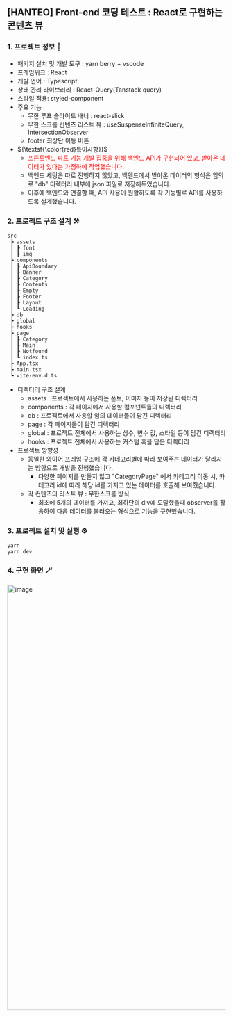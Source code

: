 ## [HANTEO] Front-end 코딩 테스트 : React로 구현하는 콘텐츠 뷰
### **1. 프로젝트 정보 🔖**
* 패키지 설치 및 개발 도구 : yarn berry + vscode
* 프레임워크 : React
* 개발 언어 : Typescript
* 상태 관리 라이브러리 : React-Query(Tanstack query)
* 스타일 적용: styled-component 
* 주요 기능
  * 무한 루프 슬라이드 배너 : react-slick
  * 무한 스크롤 컨텐츠 리스트 뷰 : useSuspenseInfiniteQuery, IntersectionObserver
  * footer 최상단 이동 버튼
* ${\textsf{\color{red}특이사항}}$
  * <span style='color:red'>프론트엔드 파트 기능 개발 집중을 위해 백엔드 API가 구현되어 있고, 받아온 데이터가 있다는 가정하에 작업했습니다.
  * 백엔드 세팅은 따로 진행하지 않았고, 백엔드에서 받아온 데이터의 형식은 임의로 "db" 디렉터리 내부에 json 파일로 저장해두었습니다.
  * 이후에 백엔드와 연결할 때, API 사용이 원활하도록 각 기능별로 API를 사용하도록 설계했습니다.

  
### **2. 프로젝트 구조 설계 ⚒**
```
src
 ┣ assets
 ┃ ┣ font
 ┃ ┣ img
 ┣ components
 ┃ ┣ ApiBoundary
 ┃ ┣ Banner
 ┃ ┣ Category
 ┃ ┣ Contents
 ┃ ┣ Empty
 ┃ ┣ Footer
 ┃ ┣ Layout
 ┃ ┗ Loading
 ┣ db
 ┣ global
 ┣ hooks
 ┣ page
 ┃ ┣ Category
 ┃ ┣ Main
 ┃ ┣ Notfound
 ┃ ┗ index.ts
 ┣ App.tsx
 ┣ main.tsx
 ┗ vite-env.d.ts
 ```
* 디렉터리 구조 설계
  * assets : 프로젝트에서 사용하는 폰트, 이미지 등이 저장된 디렉터리
  * components : 각 페이지에서 사용할 컴포넌트들의 디렉터리
  * db : 프로젝트에서 사용할 임의 데이터들이 담긴 디렉터리
  * page : 각 페이지들이 담긴 디렉터리
  * global : 프로젝트 전체에서 사용하는 상수, 변수 값, 스타일 등이 담긴 디렉터리
  * hooks : 프로젝트 전체에서 사용하는 커스텀 훅을 담은 디렉터리
* 프로젝트 방향성
  * 동일한 와이어 프레임 구조에 각 카테고리별에 따라 보여주는 데이터가 달라지는 방향으로 개발을 진행했습니다.
    * 다양한 페이지를 만들지 않고 "CategoryPage" 에서 카테고리 이동 시, 카테고리 id에 따라 해당 id를 가지고 있는 데이터를 호출해 보여줬습니다.
  * 각 컨텐츠의 리스트 뷰 : 무한스크롤 방식
    * 최초에 5개의 데이터를 가져고, 최하단의 div에 도달했을때 observer를 활용하여 다음 데이터를 불러오는 형식으로 기능을 구현했습니다.

### **3. 프로젝트 설치 및 실행 ⚙️**
```
yarn
yarn dev
```

### **4. 구현 화면 🪄**
<img width="979" alt="image" src="https://github.com/Hyunji14/hanteoglobal-project/assets/17976486/ca06ba27-ebc9-4242-ac37-d8b6567055d8">

